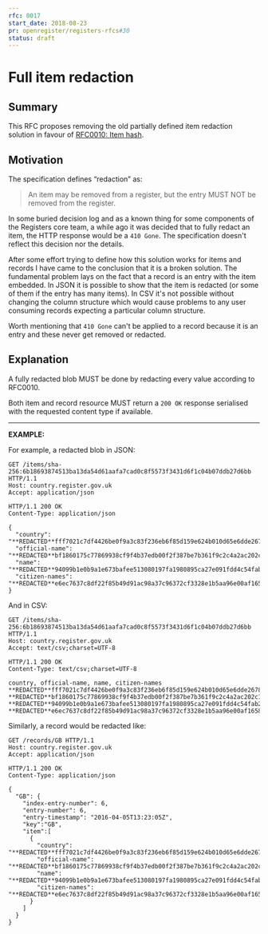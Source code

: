 ```yaml
---
rfc: 0017
start_date: 2018-08-23
pr: openregister/registers-rfcs#30
status: draft
---
```


# Full item redaction

## Summary

This RFC proposes removing the old partially defined item redaction solution
in favour of [RFC0010: Item
hash](https://github.com/openregister/registers-rfcs/pull/24).


## Motivation

The specification defines “redaction” as:

> An item may be removed from a register, but the entry MUST NOT be removed
> from the register.

In some buried decision log and as a known thing for some components of the
Registers core team, a while ago it was decided that to fully redact an item,
the HTTP response would be a `410 Gone`. The specification doesn't reflect
this decision nor the details.

After some effort trying to define how this solution works for items and
records I have came to the conclusion that it is a broken solution. The
fundamental problem lays on the fact that a record is an entry with the item
embedded. In JSON it is possible to show that the item is redacted (or some of
them if the entry has many items). In CSV it's not possible without changing
the column structure which would cause problems to any user consuming records
expecting a particular column structure.

Worth mentioning that `410 Gone` can't be applied to a record because it is an
entry and these never get removed or redacted.


## Explanation

A fully redacted blob MUST be done by redacting every value according to
RFC0010.

Both item and record resource MUST return a `200 OK` response serialised with
the requested content type if available.

***
**EXAMPLE:**

For example, a redacted blob in JSON:

```http
GET /items/sha-256:6b18693874513ba13da54d61aafa7cad0c8f5573f3431d6f1c04b07ddb27d6bb HTTP/1.1
Host: country.register.gov.uk
Accept: application/json
```

```http
HTTP/1.1 200 OK
Content-Type: application/json

{
  "country": "**REDACTED**fff7021c7df4426be0f9a3c83f236eb6f85d159e624b010d65e6dde267889c21",
  "official-name": "**REDACTED**bf1860175c77869938cf9f4b37edb00f2f387be7b361f9c2c4a2ac202c1ba2e5",
  "name": "**REDACTED**94099b1e0b9a1e673bafee513080197fa1980895ca27e091fdd4c54fab2bed24",
  "citizen-names": "**REDACTED**e6ec7637c8df22f85b49d91ac98a37c96372cf3328e1b5aa96e00af1658f0dc0"
}
```

And in CSV:

```http
GET /items/sha-256:6b18693874513ba13da54d61aafa7cad0c8f5573f3431d6f1c04b07ddb27d6bb HTTP/1.1
Host: country.register.gov.uk
Accept: text/csv;charset=UTF-8
```

```http
HTTP/1.1 200 OK
Content-Type: text/csv;charset=UTF-8

country, official-name, name, citizen-names
**REDACTED**fff7021c7df4426be0f9a3c83f236eb6f85d159e624b010d65e6dde267889c21, **REDACTED**bf1860175c77869938cf9f4b37edb00f2f387be7b361f9c2c4a2ac202c1ba2e5, **REDACTED**94099b1e0b9a1e673bafee513080197fa1980895ca27e091fdd4c54fab2bed24, **REDACTED**e6ec7637c8df22f85b49d91ac98a37c96372cf3328e1b5aa96e00af1658f0dc0
```

Similarly, a record would be redacted like:

```http
GET /records/GB HTTP/1.1
Host: country.register.gov.uk
Accept: application/json
```

```http
HTTP/1.1 200 OK
Content-Type: application/json

{
  "GB": {
    "index-entry-number": 6,
    "entry-number": 6,
    "entry-timestamp": "2016-04-05T13:23:05Z",
    "key":"GB",
    "item":[
      {
        "country": "**REDACTED**fff7021c7df4426be0f9a3c83f236eb6f85d159e624b010d65e6dde267889c21",
        "official-name": "**REDACTED**bf1860175c77869938cf9f4b37edb00f2f387be7b361f9c2c4a2ac202c1ba2e5",
        "name": "**REDACTED**94099b1e0b9a1e673bafee513080197fa1980895ca27e091fdd4c54fab2bed24",
        "citizen-names": "**REDACTED**e6ec7637c8df22f85b49d91ac98a37c96372cf3328e1b5aa96e00af1658f0dc0"
      }
    ]
  }
}
```
